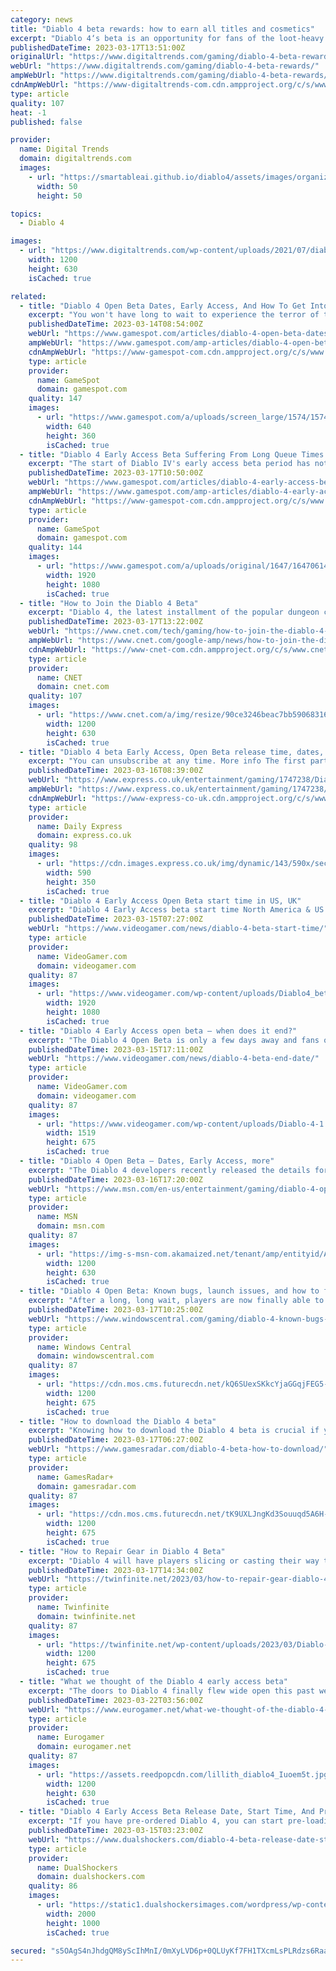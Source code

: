 ```yaml
---
category: news
title: "Diablo 4 beta rewards: how to earn all titles and cosmetics"
excerpt: "Diablo 4‘s beta is an opportunity for fans of the loot-heavy role-playing game to sink some time into its dark and demonic world before the game launches on June 6. Though you can invest a good bit of ..."
publishedDateTime: 2023-03-17T13:51:00Z
originalUrl: "https://www.digitaltrends.com/gaming/diablo-4-beta-rewards/"
webUrl: "https://www.digitaltrends.com/gaming/diablo-4-beta-rewards/"
ampWebUrl: "https://www.digitaltrends.com/gaming/diablo-4-beta-rewards/?amp"
cdnAmpWebUrl: "https://www-digitaltrends-com.cdn.ampproject.org/c/s/www.digitaltrends.com/gaming/diablo-4-beta-rewards/?amp"
type: article
quality: 107
heat: -1
published: false

provider:
  name: Digital Trends
  domain: digitaltrends.com
  images:
    - url: "https://smartableai.github.io/diablo4/assets/images/organizations/digitaltrends.com-50x50.jpg"
      width: 50
      height: 50

topics:
  - Diablo 4

images:
  - url: "https://www.digitaltrends.com/wp-content/uploads/2021/07/diablo4.jpg?resize=1200%2C630&p=1"
    width: 1200
    height: 630
    isCached: true

related:
  - title: "Diablo 4 Open Beta Dates, Early Access, And How To Get Into Beta"
    excerpt: "You won't have long to wait to experience the terror of the Burning Hells in Diablo IV before the game officially launches in June."
    publishedDateTime: 2023-03-14T08:54:00Z
    webUrl: "https://www.gamespot.com/articles/diablo-4-open-beta-dates-early-access-and-how-to-get-into-beta/1100-6511672/"
    ampWebUrl: "https://www.gamespot.com/amp-articles/diablo-4-open-beta-dates-early-access-and-how-to-get-into-beta/1100-6511672/"
    cdnAmpWebUrl: "https://www-gamespot-com.cdn.ampproject.org/c/s/www.gamespot.com/amp-articles/diablo-4-open-beta-dates-early-access-and-how-to-get-into-beta/1100-6511672/"
    type: article
    provider:
      name: GameSpot
      domain: gamespot.com
    quality: 147
    images:
      - url: "https://www.gamespot.com/a/uploads/screen_large/1574/15746725/4072834-preview_diablo4_v2_site.jpg"
        width: 640
        height: 360
        isCached: true
  - title: "Diablo 4 Early Access Beta Suffering From Long Queue Times And Server Issues"
    excerpt: "The start of Diablo IV's early access beta period has not gone quite as planned, with queue times of nearly two hours for many players on top of authentication server issues resulting in slow or ..."
    publishedDateTime: 2023-03-17T10:50:00Z
    webUrl: "https://www.gamespot.com/articles/diablo-4-early-access-beta-suffering-from-long-queue-times-and-server-issues/1100-6512451/"
    ampWebUrl: "https://www.gamespot.com/amp-articles/diablo-4-early-access-beta-suffering-from-long-queue-times-and-server-issues/1100-6512451/"
    cdnAmpWebUrl: "https://www-gamespot-com.cdn.ampproject.org/c/s/www.gamespot.com/amp-articles/diablo-4-early-access-beta-suffering-from-long-queue-times-and-server-issues/1100-6512451/"
    type: article
    provider:
      name: GameSpot
      domain: gamespot.com
    quality: 144
    images:
      - url: "https://www.gamespot.com/a/uploads/original/1647/16470614/4114029-diablo4betaqueuetimes.jpg"
        width: 1920
        height: 1080
        isCached: true
  - title: "How to Join the Diablo 4 Beta"
    excerpt: "Diablo 4, the latest installment of the popular dungeon crawler, comes out in June, but players can try out some of the game in beta before its full release. The Diablo 4 Open Beta and Early Access ..."
    publishedDateTime: 2023-03-17T13:22:00Z
    webUrl: "https://www.cnet.com/tech/gaming/how-to-join-the-diablo-4-beta/"
    ampWebUrl: "https://www.cnet.com/google-amp/news/how-to-join-the-diablo-4-beta/"
    cdnAmpWebUrl: "https://www-cnet-com.cdn.ampproject.org/c/s/www.cnet.com/google-amp/news/how-to-join-the-diablo-4-beta/"
    type: article
    provider:
      name: CNET
      domain: cnet.com
    quality: 107
    images:
      - url: "https://www.cnet.com/a/img/resize/90ce3246beac7bb59068316e528235cb51411db0/hub/2022/12/07/9509de80-c045-4bae-804a-de50725bba94/igcshowcase-lilith-elias-01.png?auto=webp&fit=crop&height=630&precrop=1920,975,x0,y0&width=1200"
        width: 1200
        height: 630
        isCached: true
  - title: "Diablo 4 beta Early Access, Open Beta release time, dates, pre-load and campaign content"
    excerpt: "You can unsubscribe at any time. More info The first part of Diablo 4's pre-release beta is about to get started. First up is the Diablo 4 Early Access beta, which is available on PlayStation 5 and ..."
    publishedDateTime: 2023-03-16T08:39:00Z
    webUrl: "https://www.express.co.uk/entertainment/gaming/1747238/Diablo-4-beta-Early-Access-Open-Beta-release-time-dates-pre-load-campaign-content"
    ampWebUrl: "https://www.express.co.uk/entertainment/gaming/1747238/Diablo-4-beta-Early-Access-Open-Beta-release-time-dates-pre-load-campaign-content/amp"
    cdnAmpWebUrl: "https://www-express-co-uk.cdn.ampproject.org/c/s/www.express.co.uk/entertainment/gaming/1747238/Diablo-4-beta-Early-Access-Open-Beta-release-time-dates-pre-load-campaign-content/amp"
    type: article
    provider:
      name: Daily Express
      domain: express.co.uk
    quality: 98
    images:
      - url: "https://cdn.images.express.co.uk/img/dynamic/143/590x/secondary/Diablo-4-Early-Access-and-Open-beta-4630485.jpg?r=1678981168977"
        width: 590
        height: 350
        isCached: true
  - title: "Diablo 4 Early Access Open Beta start time in US, UK"
    excerpt: "Diablo 4 Early Access beta start time North America & US Diablo 4 Early Access beta start time South America Diablo 4 Early Access beta start time UK Diablo 4 Early Access beta start time Europe ..."
    publishedDateTime: 2023-03-15T07:27:00Z
    webUrl: "https://www.videogamer.com/news/diablo-4-beta-start-time/"
    type: article
    provider:
      name: VideoGamer.com
      domain: videogamer.com
    quality: 87
    images:
      - url: "https://www.videogamer.com/wp-content/uploads/Diablo4_betastarttime.jpg"
        width: 1920
        height: 1080
        isCached: true
  - title: "Diablo 4 Early Access open beta – when does it end?"
    excerpt: "The Diablo 4 Open Beta is only a few days away and fans of the Blizzard franchise are gearing up to take on dangerous dungeons and demonic creatures once it drops. NOW READ: Diablo 4 Early Access Open Beta start time in US, UK Much like any other early .."
    publishedDateTime: 2023-03-15T17:11:00Z
    webUrl: "https://www.videogamer.com/news/diablo-4-beta-end-date/"
    type: article
    provider:
      name: VideoGamer.com
      domain: videogamer.com
    quality: 87
    images:
      - url: "https://www.videogamer.com/wp-content/uploads/Diablo-4-1.jpg"
        width: 1519
        height: 675
        isCached: true
  - title: "Diablo 4 Open Beta – Dates, Early Access, more"
    excerpt: "The Diablo 4 developers recently released the details for the game’s open beta, including its dates, early access, and more. This announcement came via a post on their official site, as well as on a ..."
    publishedDateTime: 2023-03-16T17:20:00Z
    webUrl: "https://www.msn.com/en-us/entertainment/gaming/diablo-4-open-beta-dates-early-access-more/ar-AA17GXjT"
    type: article
    provider:
      name: MSN
      domain: msn.com
    quality: 87
    images:
      - url: "https://img-s-msn-com.akamaized.net/tenant/amp/entityid/AA17H27H.img?h=630&w=1200&m=6&q=60&o=t&l=f&f=jpg&x=579&y=201"
        width: 1200
        height: 630
        isCached: true
  - title: "Diablo 4 Open Beta: Known bugs, launch issues, and how to fix them"
    excerpt: "After a long, long wait, players are now finally able to play Diablo 4 thanks to the arrival of the Open Beta. The first run of the beta, exclusive to fans that preorder Blizzard's latest dungeon ..."
    publishedDateTime: 2023-03-17T10:25:00Z
    webUrl: "https://www.windowscentral.com/gaming/diablo-4-known-bugs-launch-issues"
    type: article
    provider:
      name: Windows Central
      domain: windowscentral.com
    quality: 87
    images:
      - url: "https://cdn.mos.cms.futurecdn.net/kQ6SUexSKkcYjaGGqjFEG5-1200-80.jpg"
        width: 1200
        height: 675
        isCached: true
  - title: "How to download the Diablo 4 beta"
    excerpt: "Knowing how to download the Diablo 4 beta is crucial if you want to get an early taste of this upcoming hack and slasher, before it officially launches this June. If you're worried about how to access ..."
    publishedDateTime: 2023-03-17T06:27:00Z
    webUrl: "https://www.gamesradar.com/diablo-4-beta-how-to-download/"
    type: article
    provider:
      name: GamesRadar+
      domain: gamesradar.com
    quality: 87
    images:
      - url: "https://cdn.mos.cms.futurecdn.net/tK9UXLJngKd3Souuqd5A6H-1200-80.jpg"
        width: 1200
        height: 675
        isCached: true
  - title: "How to Repair Gear in Diablo 4 Beta"
    excerpt: "Diablo 4 will have players slicing or casting their way through hordes of demons and other denizens of the Hells. With so many enemies to go through, it’s no surprise that a player’s gear is bound to ..."
    publishedDateTime: 2023-03-17T14:34:00Z
    webUrl: "https://twinfinite.net/2023/03/how-to-repair-gear-diablo-4/"
    type: article
    provider:
      name: Twinfinite
      domain: twinfinite.net
    quality: 87
    images:
      - url: "https://twinfinite.net/wp-content/uploads/2023/03/Diablo-4-1.jpg"
        width: 1200
        height: 675
        isCached: true
  - title: "What we thought of the Diablo 4 early access beta"
    excerpt: "The doors to Diablo 4 finally flew wide open this past weekend, ahead of the game's release in a couple of months' ..."
    publishedDateTime: 2023-03-22T03:56:00Z
    webUrl: "https://www.eurogamer.net/what-we-thought-of-the-diablo-4-early-access-beta"
    type: article
    provider:
      name: Eurogamer
      domain: eurogamer.net
    quality: 87
    images:
      - url: "https://assets.reedpopcdn.com/lillith_diablo4_Iuoem5t.jpg/BROK/thumbnail/1200x630/lillith_diablo4_Iuoem5t.jpg"
        width: 1200
        height: 630
        isCached: true
  - title: "Diablo 4 Early Access Beta Release Date, Start Time, And Pre-Load Details"
    excerpt: "If you have pre-ordered Diablo 4, you can start pre-loading today! As for the start time for the Diablo 4 beta, players will be able to jump in at 9AM PT / 12PM ET / 5PM UTC on March 17th. Pre-loading ..."
    publishedDateTime: 2023-03-15T03:23:00Z
    webUrl: "https://www.dualshockers.com/diablo-4-beta-release-date-start-time/"
    type: article
    provider:
      name: DualShockers
      domain: dualshockers.com
    quality: 86
    images:
      - url: "https://static1.dualshockersimages.com/wordpress/wp-content/uploads/2023/03/diablo-4.jpg"
        width: 2000
        height: 1000
        isCached: true

secured: "s5OAgS4nJhdgQM8yScIhMnI/0mXyLVD6p+0QLUyKf7FH1TXcmLsPLRdzs6RaaLW3s/KkEO3+HiDYQzhmW/xo1lvvlkcW4koocYQHDgSRu9WGh8uUsHL0o+JnjLHqUHZXErU9oZuvgy0EvxvXPYwLfj8PW2QIWTdEFtBFW6WWR3Ib+eW5hwNNvpNKq/4T8KioTvkqEwJ3tSBNS0cJaC5kitUhsfDb2/Vn8FgP+5Ag10Y98UGeHCgFi/2El2Rrzq+pfc9nBTx5JouqG6/R5Q28wukuwBRmxkaUEMpUpsBLmYOXPElnXP0NBGbdf+mKemSkswH3EOOIds0tRXSct5/HgLgidkdvb1zluL6gQ4vWnYk=;Rdwz2ztIZW4eSLSC9USg8Q=="
---
```


